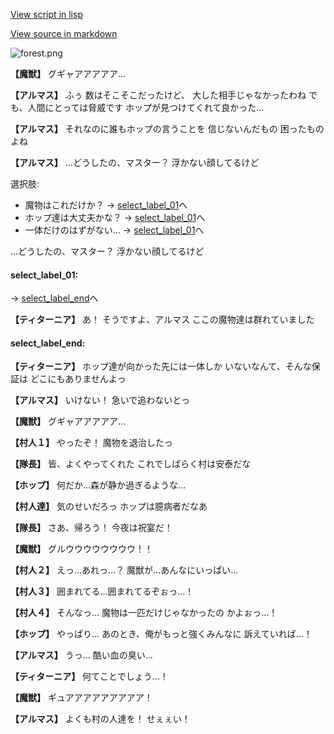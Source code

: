 [View script in lisp](../scripts/110150341.txt)

[View source in markdown](110150341.md)

![forest.png](../images/backgrounds/forest.png)

**【魔獣】**
グギャアアアアア…

**【アルマス】**
ふぅ
数はそこそこだったけど、
大した相手じゃなかったわね
でも、人間にとっては脅威です
ホップが見つけてくれて良かった…

**【アルマス】**
それなのに誰もホップの言うことを
信じないんだもの
困ったものよね

**【アルマス】**
…どうしたの、マスター？
浮かない顔してるけど

選択肢:
- 魔物はこれだけか？ → [select_label_01](#select_label_01)へ
- ホップ達は大丈夫かな？ → [select_label_01](#select_label_01)へ
- 一体だけのはずがない… → [select_label_01](#select_label_01)へ

…どうしたの、マスター？
浮かない顔してるけど

#### select_label_01:
 → [select_label_end](#select_label_end)へ

**【ティターニア】**
あ！
そうですよ、アルマス
ここの魔物達は群れていました

#### select_label_end:

**【ティターニア】**
ホップ達が向かった先には一体しか
いないなんて、そんな保証は
どこにもありませんよっ

**【アルマス】**
いけない！
急いで追わないとっ

**【魔獣】**
グギャアアアアア…

**【村人１】**
やったぞ！
魔物を退治したっ

**【隊長】**
皆、よくやってくれた
これでしばらく村は安泰だな

**【ホップ】**
何だか…森が静か過ぎるような…

**【村人達】**
気のせいだろっ
ホップは臆病者だなあ

**【隊長】**
さあ、帰ろう！
今夜は祝宴だ！

**【魔獣】**
グルウウウウウウウウ！！

**【村人２】**
えっ…あれっ…？
魔獣が…あんなにいっぱい…

**【村人３】**
囲まれてる…囲まれてるぞぉっ…！

**【村人４】**
そんなっ…
魔物は一匹だけじゃなかったの
かよぉっ…！

**【ホップ】**
やっぱり…
あのとき、俺がもっと強くみんなに
訴えていれば…！

**【アルマス】**
うっ…
酷い血の臭い…

**【ティターニア】**
何てことでしょう…！

**【魔獣】**
ギュアアアアアアアアア！

**【アルマス】**
よくも村の人達を！
せぇぇい！
